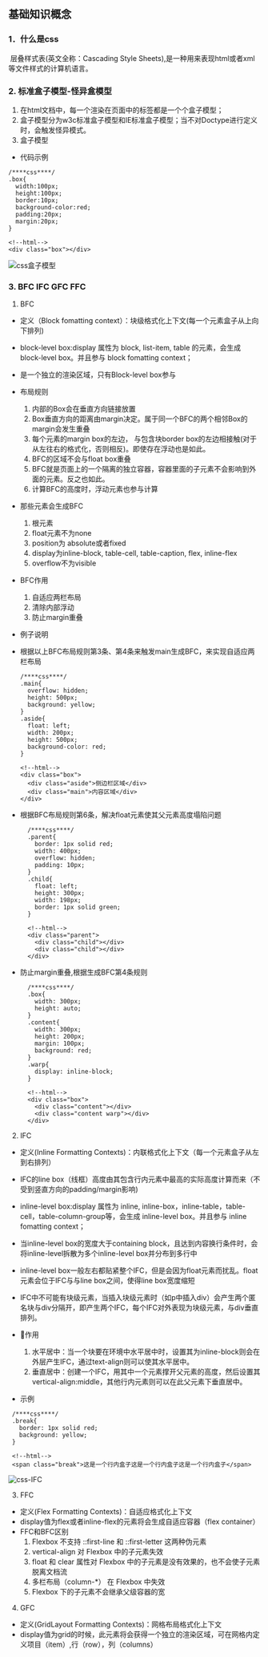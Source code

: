 ## 基础知识概念

### 1．什么是css
 &nbsp;层叠样式表(英文全称：Cascading Style Sheets),是一种用来表现html或者xml等文件样式的计算机语言。
### 2. 标准盒子模型-怪异盒模型
  1. 在html文档中，每一个渲染在页面中的标签都是一个个盒子模型；
  2. 盒子模型分为w3c标准盒子模型和IE标准盒子模型；当不对Doctype进行定义时，会触发怪异模式。
  3. 盒子模型
  - 代码示例
  ```
  /****css****/
  .box{
    width:100px;
    height:100px;
    border:10px;
    background-color:red;
    padding:20px;
    margin:20px;
  }

  <!--html-->
  <div class="box"></div>
  ```
  ![css盒子模型](https://github.com/MarsPen/-notes-summary/blob/master/images/css盒子模型.png "css盒子模型")
### 3. BFC IFC GFC FFC
1. BFC
  - 定义（Block fomatting context）：块级格式化上下文(每一个元素盒子从上向下排列)
  - block-level box:display 属性为 block, list-item, table 的元素，会生成 block-level box。并且参与 block fomatting context；
  - 是一个独立的渲染区域，只有Block-level box参与
  - 布局规则
    1. 内部的Box会在垂直方向链接放置
    2. Box垂直方向的距离由margin决定。属于同一个BFC的两个相邻Box的margin会发生重叠
    3. 每个元素的margin box的左边， 与包含块border box的左边相接触(对于从左往右的格式化，否则相反)。即使存在浮动也是如此。
    4. BFC的区域不会与float box重叠
    5. BFC就是页面上的一个隔离的独立容器，容器里面的子元素不会影响到外面的元素。反之也如此。
    6. 计算BFC的高度时，浮动元素也参与计算
  - 那些元素会生成BFC
    1. 根元素
    2. float元素不为none
    3. position为 absolute或者fixed
    4. display为inline-block, table-cell, table-caption, flex, inline-flex
    5. overflow不为visible
  - BFC作用
    1. 自适应两栏布局
    2. 清除内部浮动
    3. 防止margin重叠

  - 例子说明</br>
  - 根据以上BFC布局规则第3条、第4条来触发main生成BFC，来实现自适应两栏布局
      ```
      /****css****/
      .main{
        overflow: hidden;
        height: 500px;
        background: yellow;
      }
      .aside{
        float: left;
        width: 200px;
        height: 500px;
        background-color: red;
      }
      
      <!--html-->
      <div class="box">
        <div class="aside">侧边栏区域</div>
        <div class="main">内容区域</div>
      </div>
      ```
  - 根据BFC布局规则第6条，解决float元素使其父元素高度塌陷问题
    ```
      /****css****/
      .parent{
        border: 1px solid red;
        width: 400px;
        overflow: hidden;
        padding: 10px;
      }
      .child{
        float: left;
        height: 300px;
        width: 198px;
        border: 1px solid green;
      }
      
      <!--html-->
      <div class="parent">
        <div class="child"></div>
        <div class="child"></div>
      </div>
    ```
  - 防止margin重叠,根据生成BFC第4条规则
    ```
      /****css****/
      .box{
        width: 300px;
        height: auto;
      }
      .content{
        width: 300px;
        height: 200px;
        margin: 100px;
        background: red;
      }
      .warp{
        display: inline-block;
      }

      <!--html-->
      <div class="box">
        <div class="content"></div>
        <div class="content warp"></div>
      </div>
    ```
2. IFC
  - 定义(Inline Formatting Contexts)：内联格式化上下文（每一个元素盒子从左到右排列）
  - IFC的line box（线框）高度由其包含行内元素中最高的实际高度计算而来（不受到竖直方向的padding/margin影响)
  - inline-level box:display 属性为 inline, inline-box，inline-table，table-cell，table-column-group等，会生成 inline-level box。并且参与 inline fomatting context；
  -  当inline-level box的宽度大于containing block，且达到内容换行条件时，会将inline-level拆散为多个inline-level box并分布到多行中
  - inline-level box一般左右都贴紧整个IFC，但是会因为float元素而扰乱。float元素会位于IFC与与line box之间，使得line box宽度缩短
  -  IFC中不可能有块级元素，当插入块级元素时（如p中插入div）会产生两个匿名块与div分隔开，即产生两个IFC，每个IFC对外表现为块级元素，与div垂直排列。
  - 作用
    1. 水平居中：当一个块要在环境中水平居中时，设置其为inline-block则会在外层产生IFC，通过text-align则可以使其水平居中。
    2. 垂直居中：创建一个IFC，用其中一个元素撑开父元素的高度，然后设置其vertical-align:middle，其他行内元素则可以在此父元素下垂直居中。

  - 示例
   ```
    /****css****/
    .break{
      border: 1px solid red;
      background: yellow;
    }
    
    <!--html-->
    <span class="break">这是一个行内盒子这是一个行内盒子这是一个行内盒子</span>
   ```
   ![css-IFC](https://github.com/MarsPen/-notes-summary/blob/master/images/css-IFC.jpg "css-IFC")
   
3. FFC
  - 定义(Flex Formatting Contexts)：自适应格式化上下文
  - display值为flex或者inline-flex的元素将会生成自适应容器（flex container）
  - FFC和BFC区别
    1. Flexbox 不支持 ::first-line 和 ::first-letter 这两种伪元素
    2. vertical-align 对 Flexbox 中的子元素失效
    3. float 和 clear 属性对 Flexbox 中的子元素是没有效果的，也不会使子元素脱离文档流
    4. 多栏布局（column-*） 在 Flexbox 中失效
    5. Flexbox 下的子元素不会继承父级容器的宽
4. GFC
  - 定义(GridLayout Formatting Contexts)：网格布局格式化上下文
  - display值为grid的时候，此元素将会获得一个独立的渲染区域，可在网格内定义项目（item）,行（row），列（columns）



